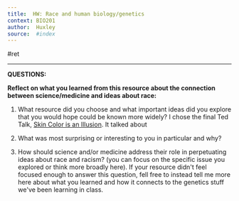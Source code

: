 ```yaml
---
title:  HW: Race and human biology/genetics
context: BIO201
author:  Huxley
source:  #index
---
```


#ret 

---



**QUESTIONS:**

**Reflect on what you learned from this resource about the connection between science/medicine and ideas about race:**

1.  What resource did you choose and what important ideas did you explore that you would hope could be known more widely? 
I chose the final Ted Talk, [Skin Color is an Illusion](https://www.youtube.com/watch?v=QOSPNVunyFQ). It talked about 

3.  What was most surprising or interesting to you in particular and why? 
4.  How should science and/or medicine address their role in perpetuating ideas about race and racism? (you can focus on the specific issue you explored or think more broadly here). If your resource didn't feel focused enough to answer this question, fell free to instead tell me more here about what you learned and how it connects to the genetics stuff we've been learning in class.